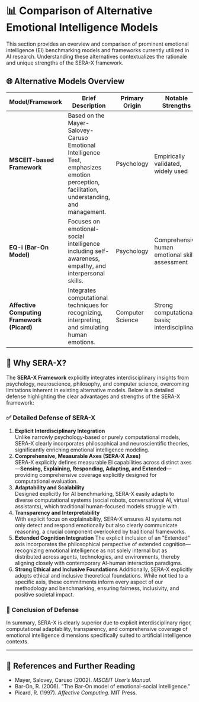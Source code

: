 # 📊 Comparison of Alternative Emotional Intelligence Models

This section provides an overview and comparison of prominent emotional intelligence (EI) benchmarking models and frameworks currently utilized in AI research. Understanding these alternatives contextualizes the rationale and unique strengths of the SERA-X framework.

## 🌐 Alternative Models Overview

| Model/Framework | Brief Description | Primary Origin | Notable Strengths | Limitations |
|-----------------|-------------------|----------------|-------------------|-------------|
| **MSCEIT-based Framework** | Based on the Mayer-Salovey-Caruso Emotional Intelligence Test, emphasizes emotion perception, facilitation, understanding, and management. | Psychology | Empirically validated, widely used | Limited computational adaptability; human-focused, lacks explicit AI adaptation |
| **EQ-i (Bar-On Model)** | Focuses on emotional-social intelligence including self-awareness, empathy, and interpersonal skills. | Psychology | Comprehensive human emotional skills assessment | Difficult to operationalize computationally; limited explicit AI applicability |
| **Affective Computing Framework (Picard)** | Integrates computational techniques for recognizing, interpreting, and simulating human emotions. | Computer Science | Strong computational basis; interdisciplinary | Broad theoretical focus; lacks standardized EI benchmarking methodology |

## 🎯 Why SERA-X?

The **SERA-X Framework** explicitly integrates interdisciplinary insights from psychology, neuroscience, philosophy, and computer science, overcoming limitations inherent in existing alternative models. Below is a detailed defense highlighting the clear advantages and strengths of the SERA-X framework:

### ✅ **Detailed Defense of SERA-X**

1. **Explicit Interdisciplinary Integration**  
   Unlike narrowly psychology-based or purely computational models, SERA-X clearly incorporates philosophical and neuroscientific theories, significantly enriching emotional intelligence modeling.
2. **Comprehensive, Measurable Axes (SERA-X Axes)**  
   SERA-X explicitly defines measurable EI capabilities across distinct axes—**Sensing, Explaining, Responding, Adapting, and Extended**—providing comprehensive coverage explicitly designed for computational evaluation.
3. **Adaptability and Scalability**  
   Designed explicitly for AI benchmarking, SERA-X easily adapts to diverse computational systems (social robots, conversational AI, virtual assistants), which traditional human-focused models struggle with.
4. **Transparency and Interpretability**  
   With explicit focus on explainability, SERA-X ensures AI systems not only detect and respond emotionally but also clearly communicate reasoning, a crucial component overlooked by traditional frameworks.
5. **Extended Cognition Integration**
The explicit inclusion of an "Extended" axis incorporates the philosophical perspective of extended cognition—recognizing emotional intelligence as not solely internal but as distributed across agents, technologies, and environments, thereby aligning closely with contemporary AI-human interaction paradigms.
6. **Strong Ethical and Inclusive Foundations**
Additionally, SERA-X explicitly adopts ethical and inclusive theoretical foundations. While not tied to a specific axis, these commitments inform every aspect of our methodology and benchmarking, ensuring fairness, inclusivity, and positive societal impact.

### 📝 **Conclusion of Defense**  
In summary, SERA-X is clearly superior due to explicit interdisciplinary rigor, computational adaptability, transparency, and comprehensive coverage of emotional intelligence dimensions specifically suited to artificial intelligence contexts.

---

## 🔗 **References and Further Reading**
- Mayer, Salovey, Caruso (2002). *MSCEIT User’s Manual.*
- Bar-On, R. (2006). "The Bar-On model of emotional-social intelligence."
- Picard, R. (1997). *Affective Computing*. MIT Press.

